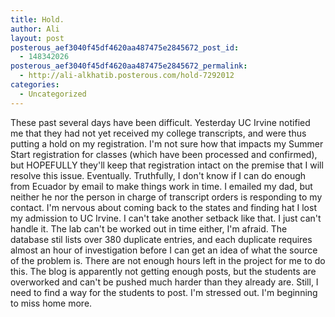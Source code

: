 ```yaml
---
title: Hold.
author: Ali
layout: post
posterous_aef3040f45df4620aa487475e2845672_post_id:
  - 148342026
posterous_aef3040f45df4620aa487475e2845672_permalink:
  - http://ali-alkhatib.posterous.com/hold-7292012
categories:
  - Uncategorized
---
```

These past several days have been difficult. Yesterday UC Irvine notified me that they had not yet received my college transcripts, and were thus putting a hold on my registration. I'm not sure how that impacts my Summer Start registration for classes (which have been processed and confirmed), but HOPEFULLY they'll keep that registration intact on the premise that I will resolve this issue. Eventually. 
Truthfully, I don't know if I can do enough from Ecuador by email to make things work in time. I emailed my dad, but neither he nor the person in charge of transcript orders is responding to my contact. I'm nervous about coming back to the states and finding hat I lost my admission to UC Irvine. I can't take another setback like that. I just can't handle it. 
The lab can't be worked out in time either, I'm afraid. The database stil lists over 380 duplicate entries, and each duplicate requires almost an hour of investigation before I can get an idea of what the source of the problem is. There are not enough hours left in the project for me to do this. 
The blog is apparently not getting enough posts, but the students are overworked and can't be pushed much harder than they already are. Still, I need to find a way for the students to post. 
I'm stressed out. I'm beginning to miss home more.
